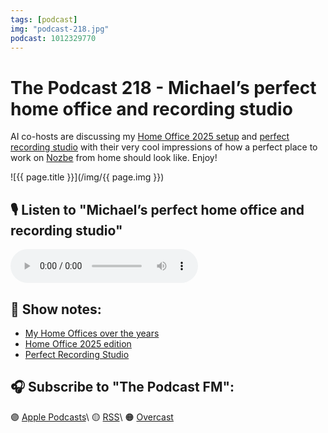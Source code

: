 ```yaml
---
tags: [podcast]
img: "podcast-218.jpg"
podcast: 1012329770
---
```


# The Podcast 218 - Michael’s perfect home office and recording studio

AI co-hosts are discussing my [Home Office 2025 setup](/office25) and [perfect recording studio](/studio) with their very cool impressions of how a perfect place to work on [Nozbe][n] from home should look like. Enjoy!

<!--More-->

![{{ page.title }}](/img/{{ page.img }})

## 🎙️ Listen to "Michael’s perfect home office and recording studio"

<audio controls>
<source src="https://media.transistor.fm/060c8b57/c75c3c1a.mp3" type="audio/mpeg">
</audio>

## 📝 Show notes:

- [My Home Offices over the years](/office)
- [Home Office 2025 edition](/office25)
- [Perfect Recording Studio](/studio)

## 🎧 Subscribe to "The Podcast FM":

🟣 [Apple Podcasts][i]\\
🟡 [RSS][rss]\\
🟠 [Overcast][ov]

<!--podcast: 1012329770-->

[ov]: https://overcast.fm/itunes1012329770/the-podcast
[rss]: http://thepodcast.fm/episodes?format=RSS
[i]: https://michael.gratis/thepodcast

[n]: https://michael.gratis/nozbe
[np]: https://michael.gratis/nozbepersonal